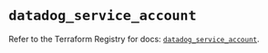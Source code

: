 # `datadog_service_account`

Refer to the Terraform Registry for docs: [`datadog_service_account`](https://registry.terraform.io/providers/datadog/datadog/3.62.0/docs/resources/service_account).
